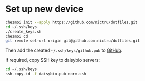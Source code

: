 # Set up new device

```sh
chezmoi init --apply https://github.com/nictru/dotfiles.git
cd ~/.ssh/keys
./create_keys.sh
chezmoi cd
git remote set-url origin git@github.com:nictru/dotfiles.git
```

Then add the created `~/.ssh/keys/github.pub` to [GitHub](https://github.com/settings/keys).

If required, copy SSH key to daisybio servers:
```sh
cd ~/.ssh/keys
ssh-copy-id -f daisybio.pub norm.ssh
```
